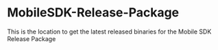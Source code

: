 # MobileSDK-Release-Package
This is the location to get the latest released binaries for the Mobile SDK Release Package
